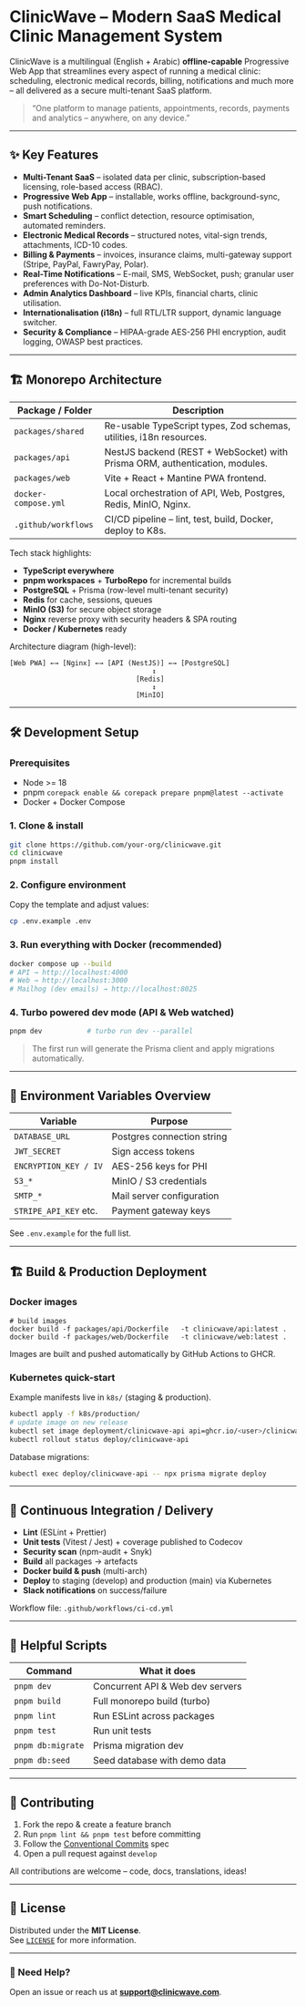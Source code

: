 # ClinicWave – Modern SaaS Medical Clinic Management System

ClinicWave is a multilingual (English + Arabic) **offline-capable** Progressive Web App that streamlines every aspect of running a medical clinic: scheduling, electronic medical records, billing, notifications and much more – all delivered as a secure multi-tenant SaaS platform.

> “One platform to manage patients, appointments, records, payments and analytics – anywhere, on any device.”

---

## ✨ Key Features

* **Multi-Tenant SaaS** – isolated data per clinic, subscription-based licensing, role-based access (RBAC).
* **Progressive Web App** – installable, works offline, background-sync, push notifications.
* **Smart Scheduling** – conflict detection, resource optimisation, automated reminders.
* **Electronic Medical Records** – structured notes, vital-sign trends, attachments, ICD-10 codes.
* **Billing & Payments** – invoices, insurance claims, multi-gateway support (Stripe, PayPal, FawryPay, Polar).
* **Real-Time Notifications** – E-mail, SMS, WebSocket, push; granular user preferences with Do-Not-Disturb.
* **Admin Analytics Dashboard** – live KPIs, financial charts, clinic utilisation.
* **Internationalisation (i18n)** – full RTL/LTR support, dynamic language switcher.
* **Security & Compliance** – HIPAA-grade AES-256 PHI encryption, audit logging, OWASP best practices.

---

## 🏗️ Monorepo Architecture

| Package / Folder          | Description                                                                  |
|---------------------------|------------------------------------------------------------------------------|
| `packages/shared`         | Re-usable TypeScript types, Zod schemas, utilities, i18n resources.          |
| `packages/api`            | NestJS backend (REST + WebSocket) with Prisma ORM, authentication, modules. |
| `packages/web`            | Vite + React + Mantine PWA frontend.                                         |
| `docker-compose.yml`      | Local orchestration of API, Web, Postgres, Redis, MinIO, Nginx.             |
| `.github/workflows`       | CI/CD pipeline – lint, test, build, Docker, deploy to K8s.                  |

Tech stack highlights:

* **TypeScript everywhere**
* **pnpm workspaces** + **TurboRepo** for incremental builds
* **PostgreSQL** + Prisma (row-level multi-tenant security)
* **Redis** for cache, sessions, queues
* **MinIO (S3)** for secure object storage
* **Nginx** reverse proxy with security headers & SPA routing
* **Docker / Kubernetes** ready

Architecture diagram (high-level):

```
[Web PWA] ←→ [Nginx] ←→ [API (NestJS)] ←→ [PostgreSQL]
                                   ↕
                               [Redis]
                                   ↕
                               [MinIO]
```

---

## 🛠️ Development Setup

### Prerequisites

* Node >= 18  
* pnpm `corepack enable && corepack prepare pnpm@latest --activate`  
* Docker + Docker Compose

### 1. Clone & install

```bash
git clone https://github.com/your-org/clinicwave.git
cd clinicwave
pnpm install
```

### 2. Configure environment

Copy the template and adjust values:

```bash
cp .env.example .env
```

### 3. Run everything with Docker (recommended)

```bash
docker compose up --build
# API → http://localhost:4000
# Web → http://localhost:3000
# Mailhog (dev emails) → http://localhost:8025
```

### 4. Turbo powered dev mode (API & Web watched)

```bash
pnpm dev           # turbo run dev --parallel
```

> The first run will generate the Prisma client and apply migrations automatically.

---

## 🔐 Environment Variables Overview

| Variable                    | Purpose                                              |
|-----------------------------|------------------------------------------------------|
| `DATABASE_URL`             | Postgres connection string                           |
| `JWT_SECRET`               | Sign access tokens                                   |
| `ENCRYPTION_KEY / IV`      | AES-256 keys for PHI                                 |
| `S3_*`                     | MinIO / S3 credentials                               |
| `SMTP_*`                   | Mail server configuration                            |
| `STRIPE_API_KEY` etc.      | Payment gateway keys                                 |

See `.env.example` for the full list.

---

## 🏗️ Build & Production Deployment

### Docker images

```
# build images
docker build -f packages/api/Dockerfile   -t clinicwave/api:latest .
docker build -f packages/web/Dockerfile   -t clinicwave/web:latest .
```

Images are built and pushed automatically by GitHub Actions to GHCR.

### Kubernetes quick-start

Example manifests live in `k8s/` (staging & production).

```bash
kubectl apply -f k8s/production/
# update image on new release
kubectl set image deployment/clinicwave-api api=ghcr.io/<user>/clinicwave/api:<tag>
kubectl rollout status deploy/clinicwave-api
```

Database migrations:

```bash
kubectl exec deploy/clinicwave-api -- npx prisma migrate deploy
```

---

## 🤖 Continuous Integration / Delivery

* **Lint** (ESLint + Prettier)  
* **Unit tests** (Vitest / Jest) + coverage published to Codecov  
* **Security scan** (npm-audit + Snyk)  
* **Build** all packages → artefacts  
* **Docker build & push** (multi-arch)  
* **Deploy** to staging (develop) and production (main) via Kubernetes  
* **Slack notifications** on success/failure

Workflow file: `.github/workflows/ci-cd.yml`

---

## 📂 Helpful Scripts

| Command                      | What it does                                   |
|------------------------------|-----------------------------------------------|
| `pnpm dev`                   | Concurrent API & Web dev servers              |
| `pnpm build`                 | Full monorepo build (turbo)                   |
| `pnpm lint`                  | Run ESLint across packages                    |
| `pnpm test`                  | Run unit tests                                |
| `pnpm db:migrate`            | Prisma migration dev                          |
| `pnpm db:seed`               | Seed database with demo data                  |

---

## 🤝 Contributing

1. Fork the repo & create a feature branch  
2. Run `pnpm lint && pnpm test` before committing  
3. Follow the [Conventional Commits](https://www.conventionalcommits.org/) spec  
4. Open a pull request against `develop`

All contributions are welcome – code, docs, translations, ideas!

---

## 📜 License

Distributed under the **MIT License**.  
See [`LICENSE`](LICENSE) for more information.

---

### 👋 Need Help?

Open an issue or reach us at **support@clinicwave.com**.
